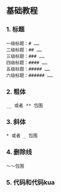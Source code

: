 ## 基础教程
### 1. 标题
```
一级标题：# ……
二级标题：## ……
三级标题：### ……
四级标题：#### ……
五级标题：##### ……
六级标题：###### ……
```

### 2. 粗体
```
__ 或者 ** 包围
```

### 3. 斜体
```
* 或者 _ 包围
```

### 4. 删除线
```
～～包围
```

### 5. 代码和代码kua
<!--stackedit_data:
eyJoaXN0b3J5IjpbMTQ0NjU0OTE2NiwtMTQzNDA3MjEyOSwtMj
AzNzEyNTY3OV19
-->